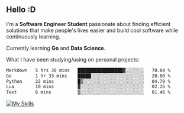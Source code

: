 ## Hello :D

I'm a **Software Engineer Student** passionate about finding efficient solutions that make people's lives easier and build cool software while continuously learning. 

Currently learning **Go** and **Data Science**.

What I have been studying/using on personal projects:
<!--START_SECTION:waka-->

```txt
Markdown   5 hrs 30 mins   █████████████████▓░░░░░░░   70.84 %
Go         1 hr 33 mins    █████░░░░░░░░░░░░░░░░░░░░   20.00 %
Python     22 mins         █▒░░░░░░░░░░░░░░░░░░░░░░░   04.79 %
Lua        10 mins         ▓░░░░░░░░░░░░░░░░░░░░░░░░   02.26 %
Text       6 mins          ▒░░░░░░░░░░░░░░░░░░░░░░░░   01.46 %
```

<!--END_SECTION:waka-->

[![My Skills](https://skillicons.dev/icons?i=dotnet,py,selenium,html,css,js,jquery,linux,c,md)](https://skillicons.dev)
